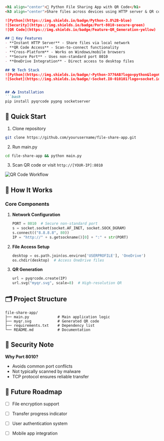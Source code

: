 ```markdown
<h1 align="center">📁 Python File Sharing App with QR Code</h1>
<h3 align="center">Share files across devices using HTTP server & QR code</h3>

![Python](https://img.shields.io/badge/Python-3.8%2B-blue)
![Security](https://img.shields.io/badge/Port-8010-secure-green)
![QR Code](https://img.shields.io/badge/Feature-QR_Generation-yellow)

## 🌟 Key Features
- **Instant HTTP Server** - Share files via local network
- **QR Code Access** - Scan-to-connect functionality
- **Cross-Platform** - Works on Windows/mobile browsers
- **Secure Port** - Uses non-standard port 8010
- **OneDrive Integration** - Direct access to desktop files

## 🛠 Tech Stack
![Python](https://img.shields.io/badge/-Python-3776AB?logo=python&logoColor=white)
![Socket](https://img.shields.io/badge/-Socket.IO-010101?logo=socket.io)


## 📥 Installation
```bash
pip install pyqrcode pypng socketserver
```

## 🚀 Quick Start
1. Clone repository
```bash
git clone https://github.com/yourusername/file-share-app.git
```
2. Run main.py
```bash
cd file-share-app && python main.py
```
3. Scan QR code or visit `http://[YOUR-IP]:8010`

![QR Code Workflow](https://via.placeholder.com/600x200?text=QR+Code+→+Browser+Access)

## 🧠 How It Works
### Core Components
1. **Network Configuration**
   ```python
   PORT = 8010  # Secure non-standard port
   s = socket.socket(socket.AF_INET, socket.SOCK_DGRAM)
   s.connect(("8.8.8.8", 80))
   IP = "http://" + s.getsockname()[0] + ":" + str(PORT)
   ```
   
2. **File Access Setup**
   ```python
   desktop = os.path.join(os.environ['USERPROFILE'], 'OneDrive')
   os.chdir(desktop)  # Access OneDrive files
   ```

3. **QR Generation**
   ```python
   url = pyqrcode.create(IP)
   url.svg("myqr.svg", scale=8)  # High-resolution QR
   ```

## 🗂 Project Structure
```
file-share-app/
├── main.py             # Main application logic
├── myqr.svg            # Generated QR code
├── requirements.txt    # Dependency list
└── README.md           # Documentation
```

## 🔐 Security Note
**Why Port 8010?**  
- Avoids common port conflicts
- Not typically scanned by malware
- TCP protocol ensures reliable transfer

## 🚧 Future Roadmap
- [ ] File encryption support
- [ ] Transfer progress indicator
- [ ] User authentication system
- [ ] Mobile app integration

